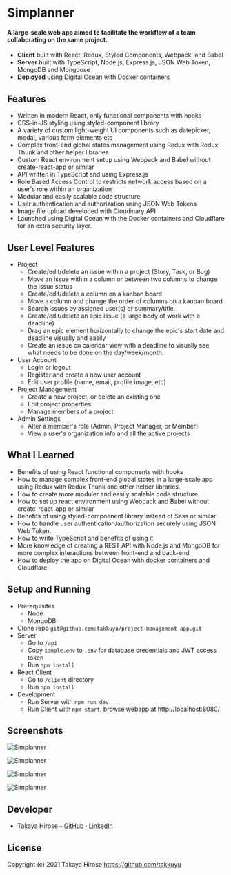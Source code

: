 # Simplanner 

#### A large-scale web app aimed to facilitate the workflow of a team collaborating on the same project.
- **Client** built with React, Redux, Styled Components, Webpack, and Babel
- **Server** built with TypeScript, Node.js, Express.js, JSON Web Token, MongoDB and Mongoose
- **Deployed** using Digital Ocean with Docker containers

## Features
- Written in modern React, only functional components with hooks
- CSS-in-JS styling using styled-component library
- A variety of custom light-weight UI components such as datepicker, modal, various form elements etc
- Complex front-end global states management using Redux with Redux Thunk and other helper libraries.
- Custom React environment setup using Webpack and Babel without create-react-app or similar
- API written in TypeScript and using Express.js
- Role Based Access Control to restricts network access based on a user's role within an organization
- Modular and easily scalable code structure
- User authentication and authorization using JSON Web Tokens
- Image file upload developed with Cloudinary API
- Launched using Digital Ocean with the Docker containers and Cloudflare for an extra security layer.

## User Level Features
- Project
  - Create/edit/delete an issue within a project (Story, Task, or Bug)
  - Move an issue within a column or between two columns to change the issue status
  - Create/edit/delete a column on a kanban board
  - Move a column and change the order of columns on a kanban board
  - Search issues by assigned user(s) or summary/title.
  - Create/edit/delete an epic issue (a large body of work with a deadline)
  - Drag an epic element horizontally to change the epic's start date and deadline visually and easily
  - Create an issue on calendar view with a deadline to visually see what needs to be done on the day/week/month.
- User Account
  - Login or logout
  - Register and create a new user account
  - Edit user profile (name, email, profile image, etc)
- Project Management
  - Create a new project, or delete an existing one
  - Edit project properties
  - Manage members of a project
- Admin Settings
  - Alter a member's role (Admin, Project Manager, or Member)
  - View a user's organization info and all the active projects

## What I Learned
- Benefits of using React functional components with hooks
- How to manage complex front-end global states in a large-scale app using Redux with Redux Thunk and other helper libraries.
- How to create more moduler and easily scalable code structure.
- How to set up react environment using Webpack and Babel without create-react-app or similar
- Benefits of using styled-compoenent library instead of Sass or similar
- How to handle user authentication/authorization securely using JSON Web Token.
- How to write TypeScript and benefits of using it
- More knowledge of creating a REST API with Node.js and MongoDB for more complex interactions between front-end and back-end
- How to deploy the app on Digital Ocean with docker containers and Cloudflare

## Setup and Running
- Prerequisites
  - Node
  - MongoDB
- Clone repo `git@github.com:takkuyu/project-management-app.git`
- Server
  - Go to `/api`
  - Copy `sample.env` to `.env` for database credentials and JWT access token
  - Run `npm install`
- React Client
  - Go to `/client` directory
  - Run `npm install`
- Development
  - Run Server with `npm run dev`
  - Run Client with `npm start`, browse webapp at http://localhost:8080/

## Screenshots
![Simplanner](https://i.ibb.co/B29JHhz/dashboard-vertical.png)

![Simplanner](https://i.ibb.co/0VqQn9N/top.png)

![Simplanner](https://i.ibb.co/8XNN9kf/issue-vertical.png)

![Simplanner](https://i.ibb.co/XsFM9yd/roadmap-2.png)

## Developer
- Takaya Hirose - [GitHub](https://github.com/takkuyu) · [LinkedIn](https://www.linkedin.com/in/takaya-hirose-685632196/)

## License
Copyright (c) 2021 Takaya Hirose https://github.com/takkuyu
 
